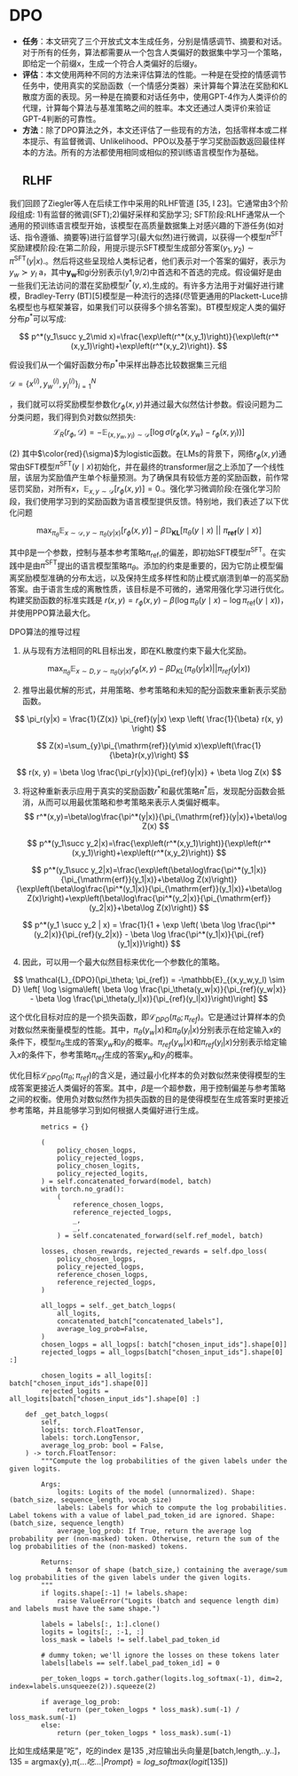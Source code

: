 # DPO

- **任务**：本文研究了三个开放式文本生成任务，分别是情感调节、摘要和对话。对于所有的任务，算法都需要从一个包含人类偏好的数据集中学习一个策略，即给定一个前缀x，生成一个符合人类偏好的后缀y。
- **评估**：本文使用两种不同的方法来评估算法的性能。一种是在受控的情感调节任务中，使用真实的奖励函数（一个情感分类器）来计算每个算法在奖励和KL散度方面的表现。另一种是在摘要和对话任务中，使用GPT-4作为人类评价的代理，计算每个算法与基准策略之间的胜率。本文还通过人类评价来验证GPT-4判断的可靠性。
- **方法**：除了DPO算法之外，本文还评估了一些现有的方法，包括零样本或二样本提示、有监督微调、Unlikelihood、PPO以及基于学习奖励函数返回最佳样本的方法。所有的方法都使用相同或相似的预训练语言模型作为基础。
  ## RLHF

我们回顾了Ziegler等人在后续工作中采用的RLHF管道 [35, l 23]。它通常由3个阶段组成:
1)有监督的微调(SFT);2)偏好采样和奖励学习; SFT阶段:RLHF通常从一个通用的预训练语言模型开始，该模型在高质量数据集上对感兴趣的下游任务(如对话、指令遵循、摘要等)进行监督学习(最大似然)进行微调，以获得一个模型$\pi^{\mathrm{SFT}}$ 奖励建模阶段:在第二阶段，用提示提示SFT模型生成部分答案$(y_{1},y_{2})\sim\pi^{\mathrm{SFT}}(y|x)$.。然后将这些呈现给人类标记者，他们表示对一个答案的偏好，表示为$y_{w}\succ y_{l}$ a，其中$\boldsymbol{y}_{\boldsymbol{w}}$和gi分别表示(y1,9/2)中首选和不首选的完成。假设偏好是由一些我们无法访问的潜在奖励模型$r^{*}(y,x),$生成的。有许多方法用于对偏好进行建模，Bradley-Terry (BT)[5]模型是一种流行的选择(尽管更通用的Plackett-Luce排名模型也与框架兼容，如果我们可以获得多个排名答案)。BT模型规定人类的偏好分布$p^{*}$可以写成: 

$$
p^*(y_1\succ y_2\mid x)=\frac{\exp\left(r^*(x,y_1)\right)}{\exp\left(r^*(x,y_1)\right)+\exp\left(r^*(x,y_2)\right)}.
$$

 假设我们从一个偏好函数分布$p^{*}$中采样出静态比较数据集三元组 

$\mathcal{D}=\left\{x^{(i)},y_w^{(i)},y_l^{(i)}\right\}_{i=1}^N$

，我们就可以将奖励模型参数化$r_{\phi}(x,y)$并通过最大似然估计参数。假设问题为二分类问题，我们得到负对数似然损失: 
$$
\mathcal{L}_R(r_\phi,\mathcal{D})=-\mathbb{E}_{(x,y_w,y_l)\sim\mathcal{D}}\left[\operatorname{log}\sigma(r_\phi(x,y_w)-r_\phi(x,y_l))\right]
$$

 (2) 其中$\color{red}{\sigma}$为logistic函数。在LMs的背景下，网络$r_{\phi}(x,y)$通常由SFT模型$\pi^{\mathrm{SFT}}(y\mid x)$初始化，并在最终的transformer层之上添加了一个线性层，该层为奖励值产生单个标量预测。为了确保具有较低方差的奖励函数，前作常惩罚奖励，对所有$x$，$\mathbb{E}_{x,y\sim\mathcal{D}}\left[r_\phi(x,y)\right]=0.$。强化学习微调阶段:在强化学习阶段，我们使用学习到的奖励函数为语言模型提供反馈。特别地，我们表述了以下优化问题

$$
\max_{\pi_{\theta}}\mathbb{E}_{x\sim\mathcal{D},y\sim\pi_{\theta}(y|x)}\big[r_{\phi}(x,y)\big]-\beta\mathbb{D}_{\mathbf{KL}}\big[\pi_{\theta}(y\mid x)\:||\:\pi_{\mathbf{ref}}(y\mid x)\big]
$$

其中$\text{β}$是一个参数，控制与基本参考策略$\pi_{\mathrm{ref}},$的偏差，即初始SFT模型$\pi^{\mathrm{SFT}}$。在实践中是由$\pi^{\mathrm{SFT}}$提出的语言模型策略$\pi_{\theta}$。添加的约束是重要的，因为它防止模型偏离奖励模型准确的分布太远，以及保持生成多样性和防止模式崩溃到单一的高奖励答案。由于语言生成的离散性质，该目标是不可微的，通常用强化学习进行优化。构建奖励函数的标准实践是 $r(x,y)=r_{\phi}(x,y)-\beta(\log\pi_{\theta}(y\mid x)-\log\pi_{\mathrm{ref}}(y\mid x))$，并使用PPO算法最大化。

DPO算法的推导过程

1. 从与现有方法相同的RL目标出发，即在KL散度约束下最大化奖励。

$$
\max_{\pi_\theta} \mathbb{E}_{x \sim D, y \sim \pi_\theta(y|x)} r_\phi(x, y) - \beta D_{KL}(\pi_\theta(y|x) || \pi_{ref}(y|x))
$$

2. 推导出最优解的形式，并用策略、参考策略和未知的配分函数来重新表示奖励函数。

$$
\pi_r(y|x) = \frac{1}{Z(x)} \pi_{ref}(y|x) \exp \left( \frac{1}{\beta} r(x, y) \right)
$$

$$
Z(x)=\sum_{y}\pi_{\mathrm{ref}}(y\mid x)\exp\left(\frac{1}{\beta}r(x,y)\right)
$$

$$
r(x, y) = \beta \log \frac{\pi_r(y|x)}{\pi_{ref}(y|x)} + \beta \log Z(x)
$$

3. 将这种重新表示应用于真实的奖励函数$r^*$和最优策略$\pi^*$后，发现配分函数会抵消，从而可以用最优策略和参考策略来表示人类偏好概率。
   $$
   r^*(x,y)=\beta\log\frac{\pi^*(y|x)}{\pi_{\mathrm{ref}}(y|x)}+\beta\log Z(x)
   $$

$$
p^*(y_1\succ y_2|x)=\frac{\exp\left(r^*(x,y_1)\right)}{\exp\left(r^*(x,y_1)\right)+\exp\left(r^*(x,y_2)\right)}
$$

$$
p^*(y_1\succ y_2|x)=\frac{\exp\left(\beta\log\frac{\pi^*(y_1|x)}{\pi_{\mathrm{erf}}(y_1|x)}+\beta\log Z(x)\right)}{\exp\left(\beta\log\frac{\pi^*(y_1|x)}{\pi_{\mathrm{erf}}(y_1|x)}+\beta\log Z(x)\right)+\exp\left(\beta\log\frac{\pi^*(y_2|x)}{\pi_{\mathrm{erf}}(y_2|x)}+\beta\log Z(x)\right)}
$$

$$
p^*(y_1 \succ y_2 | x) = \frac{1}{1 + \exp \left( \beta \log \frac{\pi^*(y_2|x)}{\pi_{ref}(y_2|x)} - \beta \log \frac{\pi^*(y_1|x)}{\pi_{ref}(y_1|x)}\right)}
$$

4. 因此，可以用一个最大似然目标来优化一个参数化的策略。

$$
\mathcal{L}_{DPO}(\pi_\theta; \pi_{ref}) = -\mathbb{E}_{(x,y_w,y_l) \sim D} \left[ \log \sigma\left( \beta \log \frac{\pi_\theta(y_w|x)}{\pi_{ref}(y_w|x)} - \beta \log \frac{\pi_\theta(y_l|x)}{\pi_{ref}(y_l|x)}\right)\right]
$$

这个优化目标对应的是一个损失函数，即$\mathcal{L}_{DPO}(\pi_\theta; \pi_{ref})$。它是通过计算样本的负对数似然来衡量模型的性能。其中，$\pi_\theta(y_w|x)$和$\pi_\theta(y_l|x)$分别表示在给定输入$x$的条件下，模型$\pi_\theta$生成的答案$y_w$和$y_l$的概率。$\pi_{ref}(y_w|x)$和$\pi_{ref}(y_l|x)$分别表示给定输入$x$的条件下，参考策略$\pi_{ref}$生成的答案$y_w$和$y_l$的概率。

优化目标$\mathcal{L}_{DPO}(\pi_\theta; \pi_{ref})$的含义是，通过最小化样本的负对数似然来使得模型的生成答案更接近人类偏好的答案。其中，$\beta$是一个超参数，用于控制偏差与参考策略之间的权衡。使用负对数似然作为损失函数的目的是使得模型在生成答案时更接近参考策略，并且能够学习到如何根据人类偏好进行生成。

```
        metrics = {}

        (
            policy_chosen_logps,
            policy_rejected_logps,
            policy_chosen_logits,
            policy_rejected_logits,
        ) = self.concatenated_forward(model, batch)
        with torch.no_grad():
            (
                reference_chosen_logps,
                reference_rejected_logps,
                _,
                _,
            ) = self.concatenated_forward(self.ref_model, batch)

        losses, chosen_rewards, rejected_rewards = self.dpo_loss(
            policy_chosen_logps,
            policy_rejected_logps,
            reference_chosen_logps,
            reference_rejected_logps,
        )
```

```
        all_logps = self._get_batch_logps(
            all_logits,
            concatenated_batch["concatenated_labels"],
            average_log_prob=False,
        )
		chosen_logps = all_logps[: batch["chosen_input_ids"].shape[0]]
        rejected_logps = all_logps[batch["chosen_input_ids"].shape[0] :]

        chosen_logits = all_logits[: batch["chosen_input_ids"].shape[0]]
        rejected_logits = all_logits[batch["chosen_input_ids"].shape[0] :]
```

```
    def _get_batch_logps(
        self,
        logits: torch.FloatTensor,
        labels: torch.LongTensor,
        average_log_prob: bool = False,
    ) -> torch.FloatTensor:
        """Compute the log probabilities of the given labels under the given logits.

        Args:
            logits: Logits of the model (unnormalized). Shape: (batch_size, sequence_length, vocab_size)
            labels: Labels for which to compute the log probabilities. Label tokens with a value of label_pad_token_id are ignored. Shape: (batch_size, sequence_length)
            average_log_prob: If True, return the average log probability per (non-masked) token. Otherwise, return the sum of the log probabilities of the (non-masked) tokens.

        Returns:
            A tensor of shape (batch_size,) containing the average/sum log probabilities of the given labels under the given logits.
        """
        if logits.shape[:-1] != labels.shape:
            raise ValueError("Logits (batch and sequence length dim) and labels must have the same shape.")

        labels = labels[:, 1:].clone()
        logits = logits[:, :-1, :]
        loss_mask = labels != self.label_pad_token_id

        # dummy token; we'll ignore the losses on these tokens later
        labels[labels == self.label_pad_token_id] = 0

        per_token_logps = torch.gather(logits.log_softmax(-1), dim=2, index=labels.unsqueeze(2)).squeeze(2)

        if average_log_prob:
            return (per_token_logps * loss_mask).sum(-1) / loss_mask.sum(-1)
        else:
            return (per_token_logps * loss_mask).sum(-1)
```

比如生成结果是”吃“，吃的index 是135 ,对应输出头向量是\[batch,length,..y..\]，135 = argmax{y},$\pi\{...吃...|Prompt\} = log\_softmax(logit[135])$

